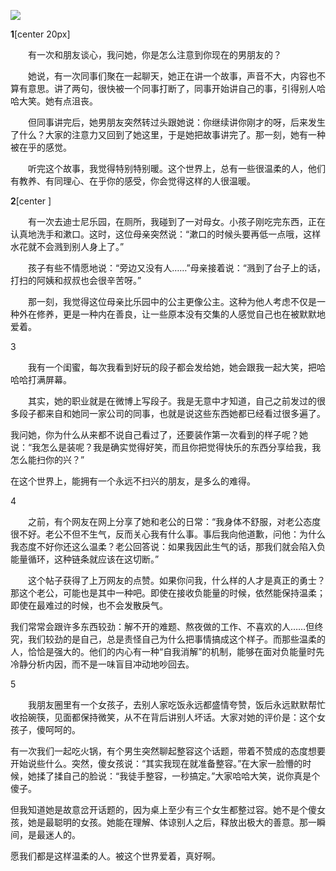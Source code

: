 ![](./_image/2020-06-04.png)

**1**[center 20px]



　　有一次和朋友谈心，我问她，你是怎么注意到你现在的男朋友的？

 

　　她说，有一次同事们聚在一起聊天，她正在讲一个故事，声音不大，内容也不算有意思。讲了两句，很快被一个同事打断了，同事开始讲自己的事，引得别人哈哈大笑。她有点沮丧。

 

　　但同事讲完后，她男朋友突然转过头跟她说：你继续讲你刚才的呀，后来发生了什么？大家的注意力又回到了她这里，于是她把故事讲完了。那一刻，她有一种被在乎的感觉。

 

　　听完这个故事，我觉得特别特别暖。这个世界上，总有一些很温柔的人，他们有教养、有同理心、在乎你的感受，你会觉得这样的人很温暖。



**2**[center ]



　　有一次去迪士尼乐园，在厕所，我碰到了一对母女。小孩子刚吃完东西，正在认真地洗手和漱口。这时，这位母亲突然说：“漱口的时候头要再低一点哦，这样水花就不会溅到别人身上了。”

 

　　孩子有些不情愿地说：“旁边又没有人……”母亲接着说：“溅到了台子上的话，打扫的阿姨和叔叔也会很辛苦呀。”

 

　　那一刻，我觉得这位母亲比乐园中的公主更像公主。这种为他人考虑不仅是一种外在修养，更是一种内在善良，让一些原本没有交集的人感觉自己也在被默默地爱着。

 

3



　　我有一个闺蜜，每次我看到好玩的段子都会发给她，她会跟我一起大笑，把哈哈哈打满屏幕。



　　其实，她的职业就是在微博上写段子。我是无意中才知道，自己之前发过的很多段子都来自和她同一家公司的同事，也就是说这些东西她都已经看过很多遍了。



我问她，你为什么从来都不说自己看过了，还要装作第一次看到的样子呢？她说：“我怎么是装呢？我是确实觉得好笑，而且你把觉得快乐的东西分享给我，我怎么能扫你的兴？” 

在这个世界上，能拥有一个永远不扫兴的朋友，是多么的难得。
 

4



　　之前，有个网友在网上分享了她和老公的日常：“我身体不舒服，对老公态度很不好。老公不但不生气，反而关心我有什么事。事后我向他道歉，问他：为什么我态度不好你还这么温柔？老公回答说：如果我因此生气的话，那我们就会陷入负能量循环，这种链条就应该在这切断。”



　　这个帖子获得了上万网友的点赞。如果你问我，什么样的人才是真正的勇士？那这个老公，可能也是其中一种吧。即使在接收负能量的时候，依然能保持温柔；即使在最难过的时候，也不会发散戾气。 



我们常常会跟许多东西较劲：解不开的难题、熬夜做的工作、不喜欢的人……但终究，我们较劲的是自己，总是责怪自己为什么把事情搞成这个样子。而那些温柔的人，恰恰是强大的。他们的内心有一种“自我消解”的机制，能够在面对负能量时先冷静分析内因，而不是一味盲目冲动地吵回去。

5


　　我朋友圈里有一个女孩子，去别人家吃饭永远都盛情夸赞，饭后永远默默帮忙收拾碗筷，见面都保持微笑，从不在背后讲别人坏话。大家对她的评价是：这个女孩子，傻呵呵的。



有一次我们一起吃火锅，有个男生突然聊起整容这个话题，带着不赞成的态度想要开始说些什么。突然，傻女孩说：“其实我现在就准备整容。”在大家一脸懵的时候，她揉了揉自己的脸说：“我徒手整容，一秒搞定。”大家哈哈大笑，说你真是个傻子。

但我知道她是故意岔开话题的，因为桌上至少有三个女生都整过容。她不是个傻女孩，她是最聪明的女孩。她能在理解、体谅别人之后，释放出极大的善意。那一瞬间，是最迷人的。

愿我们都是这样温柔的人。被这个世界爱着，真好啊。 